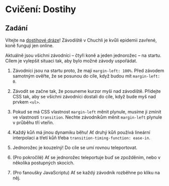 # Cvičení: Dostihy

## Zadání

Vítejte na [dostihové dráze](https://codepen.io/ondrejzara/pen/WNQxoGL?editors=1100)! Závodiště v Chuchli je kvůli epidemii zavřené, koně fungují jen online.

Aktuálně jsou všichni závodníci – čtyři koně a jeden jednorožec – na startu. Cílem je vylepšit situaci tak, aby bylo možné závody uspořádat.

1. Závodníci jsou na startu proto, že mají `margin-left: 100%`. Před závodem samotným ověřte, že se posunou do cíle, když budou mít `margin-left: 0`.

1. Závodit se začne tak, že posuneme kurzor myši nad závodiště. Přidejte CSS tak, aby se všichni závodníci dostali do cíle, když bude myš nad prvkem `<ul>`.

1. Pokud se má CSS vlastnost `margin-left` měnit plynule, musíme ji zmínit ve vlastnosti `transition`. Nechte závodníkům měnit `margin-left` plynule v průběhu tří vteřin.

1. Každý kůň má jinou dynamiku běhu! Ať druhý kůň používá lineární interpolaci a třetí kůň třeba `transition-timing-function: ease-in`.

1. Jednorožec je kouzelný! Do cíle se umí rovnou teleportovat.

1. (Pro pokročilé) Ať se jednorožec teleportuje buď se zpožděním, nebo v několika postupných skocích.

1. (Pro fanoušky JavaScriptu) Ať se každý závodník rozběhne po kliku na něj.
